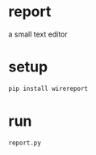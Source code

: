 # report

a small text editor

# setup

```Bash
pip install wirereport
```

# run

```Python
report.py
```

